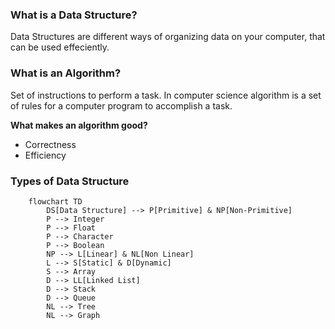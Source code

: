 ### What is a Data Structure?
Data Structures are different ways of organizing data on your computer, that can be used effeciently.

### What is an Algorithm?
Set of instructions to perform a task. In computer science algorithm is a set of rules for a computer program to
accomplish a task.

**What makes an algorithm good?**
- Correctness
- Efficiency

### Types of Data Structure
``` mermaid
    flowchart TD
        DS[Data Structure] --> P[Primitive] & NP[Non-Primitive]
        P --> Integer
        P --> Float
        P --> Character
        P --> Boolean
        NP --> L[Linear] & NL[Non Linear]
        L --> S[Static] & D[Dynamic]
        S --> Array
        D --> LL[Linked List]
        D --> Stack
        D --> Queue
        NL --> Tree
        NL --> Graph
```